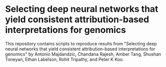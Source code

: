 # Selecting deep neural networks that yield consistent attribution-based interpretations for genomics

This repository contains scripts to reproduce results from "Selecting deep neural networks that yield consistent
attribution-based interpretations for genomics" by Antonio Majdandzic, Chandana Rajesh, Amber Tang, Shushan Toneyan,
Ethan Labelson, Rohit Tripathy, and Peter K Koo.
